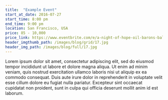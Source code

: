```yaml
---
title:  "Example Event"
start_at_date: 2016-07-27
start_time: 8:00 pm
end_time: 9:00 pm
location: San Francisco, USA
price: 85 - 10,000
price_link: https://www.eventbrite.com/e/a-night-of-hope-oil-barons-ball-tickets-25997745958
header_imgthumb_path: /images/blog/grid/17.jpg
header_img_path: /images/blog/full/17.jpg
---
```


Lorem ipsum dolor sit amet, consectetur adipiscing elit, sed do eiusmod tempor incididunt ut labore et dolore magna aliqua. Ut enim ad minim veniam, quis nostrud exercitation ullamco laboris nisi ut aliquip ex ea commodo consequat. Duis aute irure dolor in reprehenderit in voluptate velit esse cillum dolore eu fugiat nulla pariatur. Excepteur sint occaecat cupidatat non proident, sunt in culpa qui officia deserunt mollit anim id est laborum.
